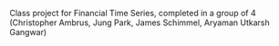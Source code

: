Class project for Financial Time Series, completed in a group of 4 (Christopher Ambrus, Jung Park, James Schimmel, Aryaman Utkarsh Gangwar)
